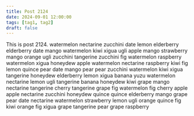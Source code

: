 ```yaml
---
title: Post 2124
date: 2024-09-01 12:00:00
tags: [tag1, tag2]
draft: false
---
```

This is post 2124.
watermelon
nectarine
zucchini
date
lemon
elderberry
elderberry
date
mango
watermelon
kiwi
xigua
ugli
apple
mango
strawberry
mango
orange
ugli
zucchini
tangerine
zucchini
fig
watermelon
raspberry
watermelon
xigua
honeydew
apple
watermelon
nectarine
raspberry
kiwi
fig
lemon
quince
pear
date
mango
pear
pear
zucchini
watermelon
kiwi
xigua
tangerine
honeydew
elderberry
lemon
xigua
banana
yuzu
watermelon
nectarine
lemon
ugli
tangerine
banana
honeydew
kiwi
grape
mango
nectarine
tangerine
cherry
tangerine
grape
fig
watermelon
fig
cherry
apple
apple
nectarine
zucchini
honeydew
quince
quince
elderberry
mango
grape
pear
date
nectarine
watermelon
strawberry
lemon
ugli
orange
quince
fig
kiwi
orange
fig
xigua
grape
tangerine
pear
grape
raspberry
